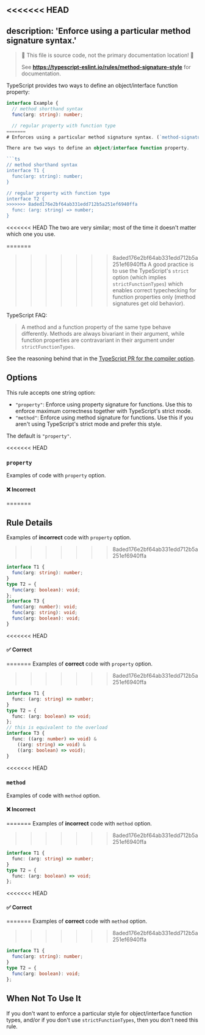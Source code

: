 <<<<<<< HEAD
---
description: 'Enforce using a particular method signature syntax.'
---

> 🛑 This file is source code, not the primary documentation location! 🛑
>
> See **https://typescript-eslint.io/rules/method-signature-style** for documentation.

TypeScript provides two ways to define an object/interface function property:

```ts
interface Example {
  // method shorthand syntax
  func(arg: string): number;

  // regular property with function type
=======
# Enforces using a particular method signature syntax. (`method-signature-style`)

There are two ways to define an object/interface function property.

```ts
// method shorthand syntax
interface T1 {
  func(arg: string): number;
}

// regular property with function type
interface T2 {
>>>>>>> 8aded176e2bf64ab331edd712b5a251ef6940ffa
  func: (arg: string) => number;
}
```

<<<<<<< HEAD
The two are very similar; most of the time it doesn't matter which one you use.

=======
>>>>>>> 8aded176e2bf64ab331edd712b5a251ef6940ffa
A good practice is to use the TypeScript's `strict` option (which implies `strictFunctionTypes`) which enables correct typechecking for function properties only (method signatures get old behavior).

TypeScript FAQ:

> A method and a function property of the same type behave differently.
> Methods are always bivariant in their argument, while function properties are contravariant in their argument under `strictFunctionTypes`.

See the reasoning behind that in the [TypeScript PR for the compiler option](https://github.com/microsoft/TypeScript/pull/18654).

## Options

This rule accepts one string option:

- `"property"`: Enforce using property signature for functions. Use this to enforce maximum correctness together with TypeScript's strict mode.
- `"method"`: Enforce using method signature for functions. Use this if you aren't using TypeScript's strict mode and prefer this style.

The default is `"property"`.

<<<<<<< HEAD
### `property`

Examples of code with `property` option.

<!--tabs-->

#### ❌ Incorrect
=======
## Rule Details

Examples of **incorrect** code with `property` option.
>>>>>>> 8aded176e2bf64ab331edd712b5a251ef6940ffa

```ts
interface T1 {
  func(arg: string): number;
}
type T2 = {
  func(arg: boolean): void;
};
interface T3 {
  func(arg: number): void;
  func(arg: string): void;
  func(arg: boolean): void;
}
```

<<<<<<< HEAD
#### ✅ Correct
=======
Examples of **correct** code with `property` option.
>>>>>>> 8aded176e2bf64ab331edd712b5a251ef6940ffa

```ts
interface T1 {
  func: (arg: string) => number;
}
type T2 = {
  func: (arg: boolean) => void;
};
// this is equivalent to the overload
interface T3 {
  func: ((arg: number) => void) &
    ((arg: string) => void) &
    ((arg: boolean) => void);
}
```

<<<<<<< HEAD
### `method`

Examples of code with `method` option.

<!--tabs-->

#### ❌ Incorrect
=======
Examples of **incorrect** code with `method` option.
>>>>>>> 8aded176e2bf64ab331edd712b5a251ef6940ffa

```ts
interface T1 {
  func: (arg: string) => number;
}
type T2 = {
  func: (arg: boolean) => void;
};
```

<<<<<<< HEAD
#### ✅ Correct
=======
Examples of **correct** code with `method` option.
>>>>>>> 8aded176e2bf64ab331edd712b5a251ef6940ffa

```ts
interface T1 {
  func(arg: string): number;
}
type T2 = {
  func(arg: boolean): void;
};
```

## When Not To Use It

If you don't want to enforce a particular style for object/interface function types, and/or if you don't use `strictFunctionTypes`, then you don't need this rule.
